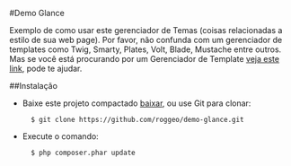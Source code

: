 #Demo Glance

Exemplo de como usar este gerenciador de Temas (coisas relacionadas a estilo de sua web page).
Por favor, não confunda com um gerenciador de templates como Twig, Smarty, Plates, Volt, Blade, Mustache entre outros.
Mas se você está procurando por um Gerenciador de Template [veja este link](http://www.sitecrafting.com/blog/top-5-php-template-engines/), pode te ajudar.

##Instalação

* Baixe este projeto compactado [baixar](https://github.com/roggeo/demo-glance/archive/master.zip), ou use Git para clonar:
    
        $ git clone https://github.com/roggeo/demo-glance.git

* Execute o comando:

        $ php composer.phar update
